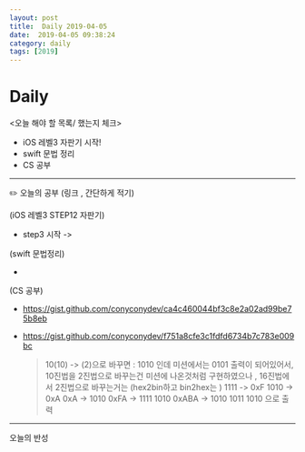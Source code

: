 ```yaml
---
layout: post
title:  Daily 2019-04-05
date:  2019-04-05 09:38:24
category: daily
tags: [2019]
---
```


# Daily

<오늘 해야 할 목록/ 했는지 체크>

- iOS 레벨3 자판기 시작!
- swift 문법 정리
- CS 공부

------

✏️ 오늘의 공부 (링크 , 간단하게 적기)

(iOS 레벨3  STEP12 자판기)

- step3 시작 ->

(swift 문법정리)

- 

(CS 공부)

* <https://gist.github.com/conyconydev/ca4c460044bf3c8e2a02ad99be75b8eb>

* <https://gist.github.com/conyconydev/f751a8cfe3c1fdfd6734b7c783e009bc>

  > 10(10) -> (2)으로 바꾸면 : 1010  인데
  > 미션에서는 0101 출력이 되어있어서,
  > 10진법을 2진법으로 바꾸는건 미션에 나온것처럼 구현하였으나 ,
  > 16진법에서 2진법으로 바꾸는거는 (hex2bin하고 bin2hex는 )
  > 1111 -> 0xF
  > 1010  -> 0xA
  > 0xA -> 1010
  > 0xFA -> 1111 1010
  > 0xABA -> 1010 1011 1010
  > 으로 출력

------

오늘의 반성

> 